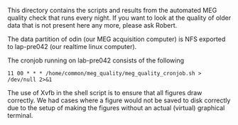 This directory contains the scripts and results from the automated MEG
quality check that runs every night. If you want to look at the quality
of older data that is not present here any more, please ask Robert.

The data partition of odin (our MEG acquisition computer) is NFS exported
to lap-pre042 (our realtime linux computer).

The cronjob running on lab-pre042 consists of the following

````
11 00 * * * /home/common/meg_quality/meg_quality_cronjob.sh > /dev/null 2>&1
````

The use of Xvfb in the shell script is to ensure that all figures draw
correctly. We had cases where a figure would not be saved to disk
correctly due to the setup of making the figures without an actual
(virtual) graphical terminal.

